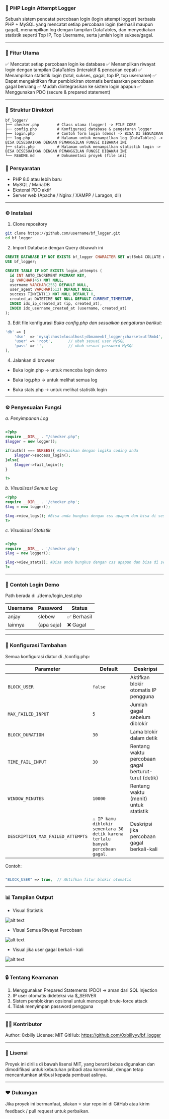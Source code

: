 ### 🧠 PHP Login Attempt Logger

Sebuah sistem pencatat percobaan login (login attempt logger) berbasis PHP + MySQL yang mencatat setiap percobaan login (berhasil maupun gagal), menampilkan log dengan tampilan DataTables, dan menyediakan statistik seperti Top IP, Top Username, serta jumlah login sukses/gagal.

---

### 🚀 Fitur Utama

✅ Mencatat setiap percobaan login ke database
✅ Menampilkan riwayat login dengan tampilan DataTables (interaktif & pencarian cepat)
✅ Menampilkan statistik login (total, sukses, gagal, top IP, top username)
✅ Dapat mengaktifkan fitur pemblokiran otomatis berdasarkan percobaan gagal berulang
✅ Mudah diintegrasikan ke sistem login apapun
✅ Menggunakan PDO (secure & prepared statement)

---

### 📂 Struktur Direktori

```
bf_logger/
├── checker.php        # Class utama (logger) -> FILE CORE
├── config.php         # Konfigurasi database & pengaturan logger
├── login.php          # Contoh form login (demo) -> BISA DI SESUAIKAN
├── log.php            # Halaman untuk menampilkan log (DataTables) -> BISA DISESUAIKAN DENGAN PEMANGGILAN FUNGSI DIBAWAH INI
├── stats.php          # Halaman untuk menampilkan statistik login -> BISA DISESUAIKAN DENGAN PEMANGGILAN FUNGSI DIBAWAH INI
└── README.md          # Dokumentasi proyek (file ini)

```

### 🧰 Persyaratan

- PHP 8.0 atau lebih baru
- MySQL / MariaDB
- Ekstensi PDO aktif
- Server web (Apache / Nginx / XAMPP / Laragon, dll)

---

### ⚙️ Instalasi

1. Clone repository
```bash
git clone https://github.com/username/bf_logger.git
cd bf_logger
```

2. Import Database dengan Query dibawah ini

```sql
CREATE DATABASE IF NOT EXISTS bf_logger CHARACTER SET utf8mb4 COLLATE utf8mb4_general_ci;
USE bf_logger;

CREATE TABLE IF NOT EXISTS login_attempts (
  id INT AUTO_INCREMENT PRIMARY KEY,
  ip VARCHAR(45) NOT NULL,
  username VARCHAR(255) DEFAULT NULL,
  user_agent VARCHAR(512) DEFAULT NULL,
  success TINYINT(1) NOT NULL DEFAULT 0,
  created_at DATETIME NOT NULL DEFAULT CURRENT_TIMESTAMP,
  INDEX idx_ip_created_at (ip, created_at),
  INDEX idx_username_created_at (username, created_at)
);
```

3. Edit file konfigurasi _Buka config.php dan sesuaikan pengaturan berikut:_


```php
'db' => [
    'dsn'  => 'mysql:host=localhost;dbname=bf_logger;charset=utf8mb4',
    'user' => 'root',       // ubah sesuai user MySQL
    'pass' => '',           // ubah sesuai password MySQL
],
```

4. Jalankan di browser

- Buka login.php → untuk mencoba login demo

- Buka log.php → untuk melihat semua log

- Buka stats.php → untuk melihat statistik login

---

### ⚙️ Penyesuaian Fungsi 

_a. Penyimpanan Log_

```php

<?php
require __DIR__ . "/checker.php";
$logger = new logger();

if(auth() === SUKSES){ #Sesuaikan dengan logika coding anda
    $logger->success_login();
}else{
    $logger->fail_login();
}

?>

```

_b. Visualisasi Semua Log_

```php
<?php
require __DIR__ . '/checker.php';
$log = new logger();

$log->view_logs(); #Bisa anda bungkus dengan css apapun dan bisa di sesuaikan
?>
```

_c. Visualisasi Statistik_

```php

<?php
require __DIR__ . '/checker.php';
$log = new logger();

$log->view_stats(); #Bisa anda bungkus dengan css apapun dan bisa di sesuaikan
?>

```

---

### 🔑 Contoh Login Demo

Path berada di ./demo/login_test.php

| Username | Password   | Status     |
| -------- | ---------- | ---------- |
| anjay    | slebew     | ✅ Berhasil |
| lainnya  | (apa saja) | ❌ Gagal    |

---

### 🧱 Konfigurasi Tambahan

Semua konfigurasi diatur di ./config.php:

| Parameter          | Default | Deskripsi                                            |
| ------------------ | ------- | ---------------------------------------------------- |
| `BLOCK_USER`       | `false` | Aktifkan blokir otomatis IP pengguna                 |
| `MAX_FAILED_INPUT` | `5`     | Jumlah gagal sebelum diblokir                        |
| `BLOCK_DURATION`   | `30`    | Lama blokir dalam detik                              |
| `TIME_FAIL_INPUT`  | `30`    | Rentang waktu percobaan gagal berturut-turut (detik) |
| `WINDOW_MINUTES`   | `10000` | Rentang waktu (menit) untuk statistik                |
|`DESCRIPTION_MAX_FAILED_ATTEMPTS` | `⚠️ IP kamu diblokir sementara 30 detik karena terlalu banyak percobaan gagal.` |  Deskripsi jika percobaan gagal berkali-kali |


Contoh: 

```php

"BLOCK_USER" => true,  // Aktifkan fitur blokir otomatis
```

---

### 📊 Tampilan Output

- Visual Statistik

![alt text](image.png)

- Visual Semua Riwayat Percobaan

![alt text](image-1.png)

- Visual jika user gagal berkali - kali

![alt text](image-2.png)

---

### 🔒 Tentang Keamanan

1. Menggunakan Prepared Statements (PDO) → aman dari SQL Injection
2. IP user otomatis dideteksi via $_SERVER
3. Sistem pemblokiran opsional untuk mencegah brute-force attack
4. Tidak menyimpan password pengguna

---

### 🧑‍💻 Kontributor

Author: 0xbilly
License: MIT
GitHub: https://github.com/0xbillyyy/bf_logger

---

### 🧾 Lisensi

Proyek ini dirilis di bawah lisensi MIT, yang berarti bebas digunakan dan dimodifikasi untuk kebutuhan pribadi atau komersial, dengan tetap mencantumkan atribusi kepada pembuat aslinya.

---

### ❤️ Dukungan

Jika proyek ini bermanfaat, silakan ⭐ star repo ini di GitHub atau kirim feedback / pull request untuk perbaikan.